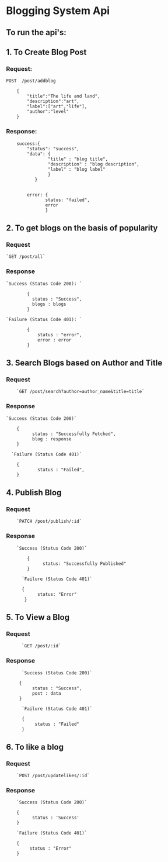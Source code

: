 # Blogging System Api

## To run the api's:

## 1. To Create Blog Post 

### Request:

    POST  /post/addblog

        {
            "title":"The life and land",
            "description":"art",
            "label":["art","life"],
            "author":"level" 
        }

### Response:


        success:{
            "status": "success",
            "data": {
                    "title" : "blog title",
                    "description" : "blog description",
                    "label" : "blog label"
                    }
               }


            error: { 
                   status: "failed",
                   error 
                   }


## 2. To get blogs on the basis of popularity

### Request

    `GET /post/all`

### Response

    `Success (Status Code 200): `

            {
              status : "Success",
              blogs : blogs      
            }

    `Failure (Status Code 401): `

            {
                status : "error",
                error : error
            }


## 3. Search Blogs based on Author and Title

### Request

        `GET /post/search?author=author_name&title=title`

### Response

    `Success (Status Code 200)`

        {
              status : "Successfully Fetched",
              blog : response    
        }

      `Failure (Status Code 401)`

        {
                status : "Failed",
        }


## 4. Publish Blog

### Request

        `PATCH /post/publish/:id`

### Response

        `Success (Status Code 200)`

            {
                  status: "Successfully Published"
            }

          `Failure (Status Code 401)`

          {
                status: "Error"
           }
  

  ## 5. To View a Blog

  ### Request
  
          `GET /post/:id`

  ### Response

          `Success (Status Code 200)`
 
         {
              status : "Success",
              post : data
         }

          `Failure (Status Code 401)`
          
          {
               status : "Failed"
          }

## 6. To like a blog

### Request

        `POST /post/updatelikes/:id`

### Response

        `Success (Status Code 200)`

        {
              status : 'Success'
        }

        `Failure (Status Code 401)`

        {
             status : "Error"
        }



